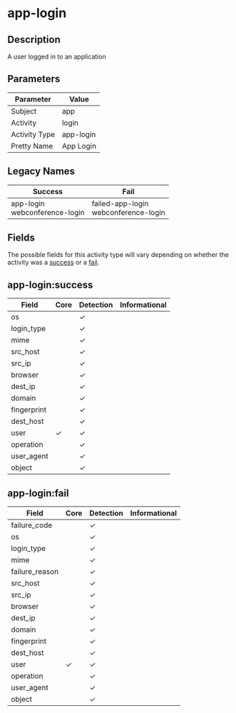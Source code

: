 app-login
=========

Description
-----------
A user logged in to an application

Parameters
----------
| Parameter     | Value     |
| ------------- | --------- |
| Subject       | app       |
| Activity      | login     |
| Activity Type | app-login |
| Pretty Name   | App Login |

Legacy Names
------------
| Success                              | Fail                                        |
| ------------------------------------ | ------------------------------------------- |
| app-login<br>webconference-login<br> | failed-app-login<br>webconference-login<br> |

Fields
------

The possible fields for this activity type will vary depending on whether the activity was a [success](#app-loginsuccess) or a [fail](#app-loginfail).


app-login:success
-----------------

| Field       | Core     | Detection | Informational |
| ----------- | -------- | --------- | ------------- |
| os          |          | &#10003;  |               |
| login_type  |          | &#10003;  |               |
| mime        |          | &#10003;  |               |
| src_host    |          | &#10003;  |               |
| src_ip      |          | &#10003;  |               |
| browser     |          | &#10003;  |               |
| dest_ip     |          | &#10003;  |               |
| domain      |          | &#10003;  |               |
| fingerprint |          | &#10003;  |               |
| dest_host   |          | &#10003;  |               |
| user        | &#10003; | &#10003;  |               |
| operation   |          | &#10003;  |               |
| user_agent  |          | &#10003;  |               |
| object      |          | &#10003;  |               |

app-login:fail
--------------

| Field          | Core     | Detection | Informational |
| -------------- | -------- | --------- | ------------- |
| failure_code   |          | &#10003;  |               |
| os             |          | &#10003;  |               |
| login_type     |          | &#10003;  |               |
| mime           |          | &#10003;  |               |
| failure_reason |          | &#10003;  |               |
| src_host       |          | &#10003;  |               |
| src_ip         |          | &#10003;  |               |
| browser        |          | &#10003;  |               |
| dest_ip        |          | &#10003;  |               |
| domain         |          | &#10003;  |               |
| fingerprint    |          | &#10003;  |               |
| dest_host      |          | &#10003;  |               |
| user           | &#10003; | &#10003;  |               |
| operation      |          | &#10003;  |               |
| user_agent     |          | &#10003;  |               |
| object         |          | &#10003;  |               |